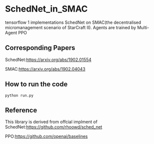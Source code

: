 # SchedNet_in_SMAC
tensorflow 1 implementations SchedNet on SMAC(the decentralised micromanagement scenario of StarCraft II). Agents are trained by Multi-Agent PPO

## Corresponding Papers
SchedNet:https://arxiv.org/abs/1902.01554

SMAC:https://arxiv.org/abs/1902.04043

## How to run the code
```
python run.py
```

## Reference
This library is derived from offcial implment of SchedNet:https://github.com/rhoowd/sched_net

PPO:https://github.com/openai/baselines
